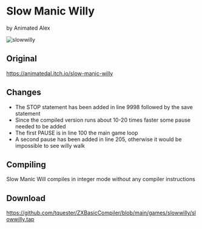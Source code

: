 # Slow Manic Willy
by Animated Alex

![slowwilly](https://github.com/user-attachments/assets/535b40b7-1255-4903-9c47-6b1ebb2f7f78) 

## Original
https://animatedal.itch.io/slow-manic-willy

## Changes
* The STOP statement has been added in line 9998 followed by the save statement
* Since the compiled version runs about 10-20 times faster some pause needed to be added
* The first PAUSE is in line 100 the main game loop
* A second pause has been added in line 205, otherwise it would be impossible to see willy walk

## Compiling
Slow Manic Will compiles in integer mode without any compiler instructions

## Download

https://github.com/tquester/ZXBasicCompiler/blob/main/games/slowwilly/slowwilly.tap




